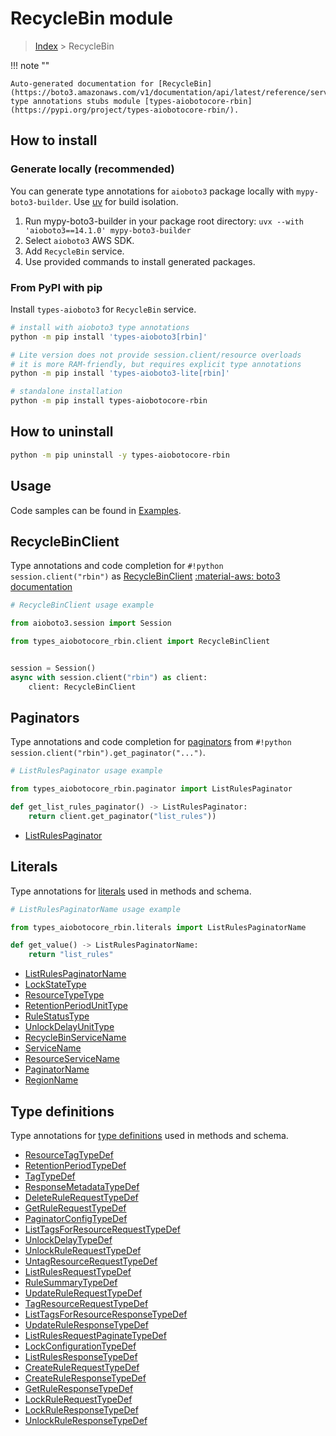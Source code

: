 # RecycleBin module

> [Index](../README.md) > RecycleBin


!!! note ""

    Auto-generated documentation for [RecycleBin](https://boto3.amazonaws.com/v1/documentation/api/latest/reference/services/rbin.html#recyclebin)
    type annotations stubs module [types-aiobotocore-rbin](https://pypi.org/project/types-aiobotocore-rbin/).

## How to install

### Generate locally (recommended)

You can generate type annotations for `aioboto3` package locally with `mypy-boto3-builder`.
Use [uv](https://docs.astral.sh/uv/getting-started/installation/) for build isolation.

1. Run mypy-boto3-builder in your package root directory: `uvx --with 'aioboto3==14.1.0' mypy-boto3-builder`
1. Select `aioboto3` AWS SDK.
1. Add `RecycleBin` service.
1. Use provided commands to install generated packages.



### From PyPI with pip

Install `types-aioboto3` for `RecycleBin` service.

```bash
# install with aioboto3 type annotations
python -m pip install 'types-aioboto3[rbin]'

# Lite version does not provide session.client/resource overloads
# it is more RAM-friendly, but requires explicit type annotations
python -m pip install 'types-aioboto3-lite[rbin]'

# standalone installation
python -m pip install types-aiobotocore-rbin
```



## How to uninstall

```bash
python -m pip uninstall -y types-aiobotocore-rbin
```

## Usage

Code samples can be found in [Examples](./usage.md).

## RecycleBinClient

Type annotations and code completion for  `#!python session.client("rbin")` as [RecycleBinClient](./client.md)
[:material-aws: boto3 documentation](https://boto3.amazonaws.com/v1/documentation/api/latest/reference/services/rbin.html#RecycleBin.Client)

```python
# RecycleBinClient usage example

from aioboto3.session import Session

from types_aiobotocore_rbin.client import RecycleBinClient


session = Session()
async with session.client("rbin") as client:
    client: RecycleBinClient
```


## Paginators

Type annotations and code completion for
[paginators](./paginators.md)
from `#!python session.client("rbin").get_paginator("...")`.

```python
# ListRulesPaginator usage example

from types_aiobotocore_rbin.paginator import ListRulesPaginator

def get_list_rules_paginator() -> ListRulesPaginator:
    return client.get_paginator("list_rules"))
```

- [ListRulesPaginator](./paginators.md#listrulespaginator)








## Literals

Type annotations for [literals](./literals.md) used in methods and schema.

```python
# ListRulesPaginatorName usage example

from types_aiobotocore_rbin.literals import ListRulesPaginatorName

def get_value() -> ListRulesPaginatorName:
    return "list_rules"
```

- [ListRulesPaginatorName](./literals.md#listrulespaginatorname)
- [LockStateType](./literals.md#lockstatetype)
- [ResourceTypeType](./literals.md#resourcetypetype)
- [RetentionPeriodUnitType](./literals.md#retentionperiodunittype)
- [RuleStatusType](./literals.md#rulestatustype)
- [UnlockDelayUnitType](./literals.md#unlockdelayunittype)
- [RecycleBinServiceName](./literals.md#recyclebinservicename)
- [ServiceName](./literals.md#servicename)
- [ResourceServiceName](./literals.md#resourceservicename)
- [PaginatorName](./literals.md#paginatorname)
- [RegionName](./literals.md#regionname)




## Type definitions

Type annotations for [type definitions](./type_defs.md) used in methods and schema.

- [ResourceTagTypeDef](./type_defs.md#resourcetagtypedef)
- [RetentionPeriodTypeDef](./type_defs.md#retentionperiodtypedef)
- [TagTypeDef](./type_defs.md#tagtypedef)
- [ResponseMetadataTypeDef](./type_defs.md#responsemetadatatypedef)
- [DeleteRuleRequestTypeDef](./type_defs.md#deleterulerequesttypedef)
- [GetRuleRequestTypeDef](./type_defs.md#getrulerequesttypedef)
- [PaginatorConfigTypeDef](./type_defs.md#paginatorconfigtypedef)
- [ListTagsForResourceRequestTypeDef](./type_defs.md#listtagsforresourcerequesttypedef)
- [UnlockDelayTypeDef](./type_defs.md#unlockdelaytypedef)
- [UnlockRuleRequestTypeDef](./type_defs.md#unlockrulerequesttypedef)
- [UntagResourceRequestTypeDef](./type_defs.md#untagresourcerequesttypedef)
- [ListRulesRequestTypeDef](./type_defs.md#listrulesrequesttypedef)
- [RuleSummaryTypeDef](./type_defs.md#rulesummarytypedef)
- [UpdateRuleRequestTypeDef](./type_defs.md#updaterulerequesttypedef)
- [TagResourceRequestTypeDef](./type_defs.md#tagresourcerequesttypedef)
- [ListTagsForResourceResponseTypeDef](./type_defs.md#listtagsforresourceresponsetypedef)
- [UpdateRuleResponseTypeDef](./type_defs.md#updateruleresponsetypedef)
- [ListRulesRequestPaginateTypeDef](./type_defs.md#listrulesrequestpaginatetypedef)
- [LockConfigurationTypeDef](./type_defs.md#lockconfigurationtypedef)
- [ListRulesResponseTypeDef](./type_defs.md#listrulesresponsetypedef)
- [CreateRuleRequestTypeDef](./type_defs.md#createrulerequesttypedef)
- [CreateRuleResponseTypeDef](./type_defs.md#createruleresponsetypedef)
- [GetRuleResponseTypeDef](./type_defs.md#getruleresponsetypedef)
- [LockRuleRequestTypeDef](./type_defs.md#lockrulerequesttypedef)
- [LockRuleResponseTypeDef](./type_defs.md#lockruleresponsetypedef)
- [UnlockRuleResponseTypeDef](./type_defs.md#unlockruleresponsetypedef)

